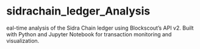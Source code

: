 # sidrachain_ledger_Analysis
eal-time analysis of the Sidra Chain ledger using Blockscout’s API v2. Built with Python and Jupyter Notebook for transaction monitoring and visualization.
